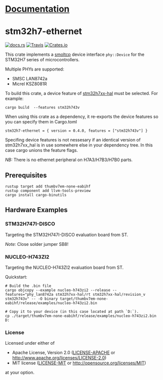 # [Documentation](https://docs.rs/stm32h7-ethernet)

# stm32h7-ethernet

[![docs.rs](https://docs.rs/stm32h7-ethernet/badge.svg)](https://docs.rs/stm32h7-ethernet)
[![Travis](https://travis-ci.com/richardeoin/stm32h7-ethernet.svg?branch=master)](https://travis-ci.com/richardeoin/stm32h7-ethernet)
[![Crates.io](https://img.shields.io/crates/v/stm32h7-ethernet.svg)](https://crates.io/crates/stm32h7-ethernet)

This crate implements a [smoltcp][] device interface `phy::Device` for
the STM32H7 series of microcontrollers.

Multiple PHYs are supported:
- SMSC LAN8742a
- Micrel KSZ8081R

To build this crate, a device feature of [stm32h7xx-hal][] must be
selected. For example:

```
cargo build  --features stm32h743v
```

When using this crate as a dependency, it re-exports the device
features so you can specify them in Cargo.toml

```
stm32h7-ethernet = { version = 0.4.0, features = ["stm32h743v"] }
```

Specifing device features is not nessesary if an identical version of
stm32h7xx_hal is in use somewhere else in your dependency tree. In this
case cargo unions the feature flags.

_NB:_ There is no ethernet peripheral on H7A3/H7B3/H7B0 parts.

## Prerequisites

```
rustup target add thumbv7em-none-eabihf
rustup component add llvm-tools-preview
cargo install cargo-binutils
```

## Hardware Examples

### STM32H747I-DISCO

Targeting the STM32H747I-DISCO evaluation board from ST.

*Note:* Close solder jumper SB8!

### NUCLEO-H743ZI2

Targeting the NUCLEO-H743ZI2 evaluation board from ST.

Quickstart:

```
# Build the .bin file
cargo objcopy --example nucleo-h743zi2 --release --features="phy_lan8742a stm32h7xx-hal/rt stm32h7xx-hal/revision_v stm32h743v" -- -O binary target/thumbv7em-none-eabihf/release/examples/nucleo-h743zi2.bin

# Copy it to your device (in this case located at path `D:`).
cp ./target/thumbv7em-none-eabihf/release/examples/nucleo-h743zi2.bin D:
```

### License

Licensed under either of

- Apache License, Version 2.0 ([LICENSE-APACHE](LICENSE-APACHE) or http://www.apache.org/licenses/LICENSE-2.0)
- MIT license ([LICENSE-MIT](LICENSE-MIT) or http://opensource.org/licenses/MIT)

at your option.

[stm32h7xx-hal]: https://github.com/stm32-rs/stm32h7xx-hal
[smoltcp]: https://github.com/smoltcp-rs/smoltcp
